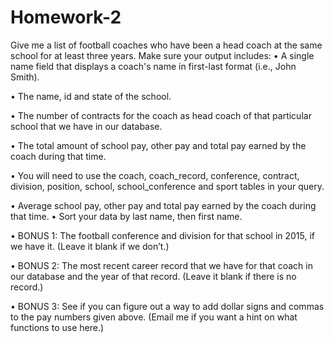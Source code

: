 # Homework-2
Give me a list of football coaches who have been a head coach at the same school for at least three years. Make sure your output includes:
•	A single name field that displays a coach's name in first-last format (i.e., John Smith).

•	The name, id and state of the school.

•	The number of contracts for the coach as head coach of that particular school that we have in our database.

•	The total amount of school pay, other pay and total pay earned by the coach during that time.

•	You will need to use the coach, coach_record, conference, contract, division, position, school, school_conference and sport tables in your query.

•	Average school pay, other pay and total pay earned by the coach during that time.
•	Sort your data by last name, then first name.

•	BONUS 1: The football conference and division for that school in 2015, if we have it. (Leave it blank if we don’t.)

•	BONUS 2: The most recent career record that we have for that coach in our database and the year of that record. (Leave it blank if there is no record.)

•	BONUS 3: See if you can figure out a way to add dollar signs and commas to the pay numbers given above. (Email me if you want a hint on what functions to use here.)
